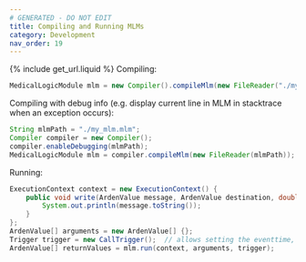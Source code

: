 ```yaml
---
# GENERATED - DO NOT EDIT
title: Compiling and Running MLMs
category: Development
nav_order: 19
---
```

{% include get_url.liquid %}
Compiling:

```java
MedicalLogicModule mlm = new Compiler().compileMlm(new FileReader("./my_mlm.mlm"));
```

Compiling with debug info (e.g. display current line in MLM in stacktrace when an exception occurs):

```java
String mlmPath = "./my_mlm.mlm";
Compiler compiler = new Compiler();
compiler.enableDebugging(mlmPath);
MedicalLogicModule mlm = compiler.compileMlm(new FileReader(mlmPath));
```

Running:

```java
ExecutionContext context = new ExecutionContext() {
    public void write(ArdenValue message, ArdenValue destination, double urgency) {
        System.out.println(message.toString());
    }
};
ArdenValue[] arguments = new ArdenValue[] {};
Trigger trigger = new CallTrigger();  // allows setting the eventtime, evoking event, etc.
ArdenValue[] returnValues = mlm.run(context, arguments, trigger);
```
